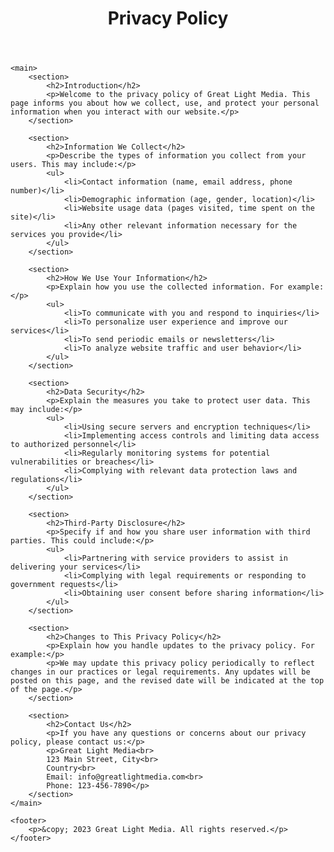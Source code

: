 <!DOCTYPE html>
<html>
<head>
    <meta charset="UTF-8">
    <title>Great Light Media - Privacy Policy</title>
</head>
<body>
    <header>
        <h1>Privacy Policy</h1>
    </header>

    <main>
        <section>
            <h2>Introduction</h2>
            <p>Welcome to the privacy policy of Great Light Media. This page informs you about how we collect, use, and protect your personal information when you interact with our website.</p>
        </section>

        <section>
            <h2>Information We Collect</h2>
            <p>Describe the types of information you collect from your users. This may include:</p>
            <ul>
                <li>Contact information (name, email address, phone number)</li>
                <li>Demographic information (age, gender, location)</li>
                <li>Website usage data (pages visited, time spent on the site)</li>
                <li>Any other relevant information necessary for the services you provide</li>
            </ul>
        </section>

        <section>
            <h2>How We Use Your Information</h2>
            <p>Explain how you use the collected information. For example:</p>
            <ul>
                <li>To communicate with you and respond to inquiries</li>
                <li>To personalize user experience and improve our services</li>
                <li>To send periodic emails or newsletters</li>
                <li>To analyze website traffic and user behavior</li>
            </ul>
        </section>

        <section>
            <h2>Data Security</h2>
            <p>Explain the measures you take to protect user data. This may include:</p>
            <ul>
                <li>Using secure servers and encryption techniques</li>
                <li>Implementing access controls and limiting data access to authorized personnel</li>
                <li>Regularly monitoring systems for potential vulnerabilities or breaches</li>
                <li>Complying with relevant data protection laws and regulations</li>
            </ul>
        </section>

        <section>
            <h2>Third-Party Disclosure</h2>
            <p>Specify if and how you share user information with third parties. This could include:</p>
            <ul>
                <li>Partnering with service providers to assist in delivering your services</li>
                <li>Complying with legal requirements or responding to government requests</li>
                <li>Obtaining user consent before sharing information</li>
            </ul>
        </section>

        <section>
            <h2>Changes to This Privacy Policy</h2>
            <p>Explain how you handle updates to the privacy policy. For example:</p>
            <p>We may update this privacy policy periodically to reflect changes in our practices or legal requirements. Any updates will be posted on this page, and the revised date will be indicated at the top of the page.</p>
        </section>

        <section>
            <h2>Contact Us</h2>
            <p>If you have any questions or concerns about our privacy policy, please contact us:</p>
            <p>Great Light Media<br>
            123 Main Street, City<br>
            Country<br>
            Email: info@greatlightmedia.com<br>
            Phone: 123-456-7890</p>
        </section>
    </main>

    <footer>
        <p>&copy; 2023 Great Light Media. All rights reserved.</p>
    </footer>
</body>
</html>
